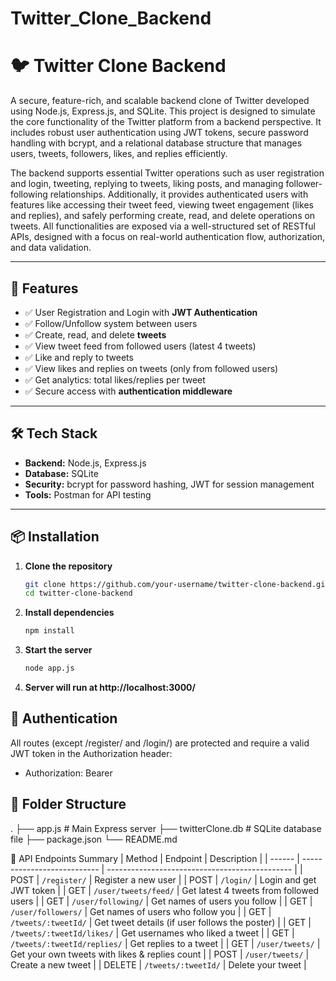 # Twitter_Clone_Backend
# 🐦 Twitter Clone Backend

A secure, feature-rich, and scalable backend clone of Twitter developed using Node.js, Express.js, and SQLite. This project is designed to simulate the core functionality of the Twitter platform from a backend perspective. It includes robust user authentication using JWT tokens, secure password handling with bcrypt, and a relational database structure that manages users, tweets, followers, likes, and replies efficiently.

The backend supports essential Twitter operations such as user registration and login, tweeting, replying to tweets, liking posts, and managing follower-following relationships. Additionally, it provides authenticated users with features like accessing their tweet feed, viewing tweet engagement (likes and replies), and safely performing create, read, and delete operations on tweets. All functionalities are exposed via a well-structured set of RESTful APIs, designed with a focus on real-world authentication flow, authorization, and data validation.

---

## 🚀 Features

- ✅ User Registration and Login with **JWT Authentication**
- ✅ Follow/Unfollow system between users
- ✅ Create, read, and delete **tweets**
- ✅ View tweet feed from followed users (latest 4 tweets)
- ✅ Like and reply to tweets
- ✅ View likes and replies on tweets (only from followed users)
- ✅ Get analytics: total likes/replies per tweet
- ✅ Secure access with **authentication middleware**

---

## 🛠️ Tech Stack

- **Backend:** Node.js, Express.js
- **Database:** SQLite
- **Security:** bcrypt for password hashing, JWT for session management
- **Tools:** Postman for API testing

---

## 📦 Installation

1. **Clone the repository**
   ```bash
   git clone https://github.com/your-username/twitter-clone-backend.git
   cd twitter-clone-backend
2. **Install dependencies**
   ```bash
   npm install
3. **Start the server**
   ```bash
   node app.js
3. **Server will run at http://localhost:3000/**

## 🔐 Authentication
All routes (except /register/ and /login/) are protected and require a valid JWT token in the Authorization header: 
- Authorization: Bearer <your-jwt-token>

## 📂 Folder Structure
.
├── app.js              # Main Express server
├── twitterClone.db     # SQLite database file
├── package.json
└── README.md

📑 API Endpoints Summary
| Method | Endpoint                    | Description                                    |
| ------ | --------------------------- | ---------------------------------------------- |
| POST   | `/register/`                | Register a new user                            |
| POST   | `/login/`                   | Login and get JWT token                        |
| GET    | `/user/tweets/feed/`        | Get latest 4 tweets from followed users        |
| GET    | `/user/following/`          | Get names of users you follow                  |
| GET    | `/user/followers/`          | Get names of users who follow you              |
| GET    | `/tweets/:tweetId/`         | Get tweet details (if user follows the poster) |
| GET    | `/tweets/:tweetId/likes/`   | Get usernames who liked a tweet                |
| GET    | `/tweets/:tweetId/replies/` | Get replies to a tweet                         |
| GET    | `/user/tweets/`             | Get your own tweets with likes & replies count |
| POST   | `/user/tweets/`             | Create a new tweet                             |
| DELETE | `/tweets/:tweetId/`         | Delete your tweet                              |


